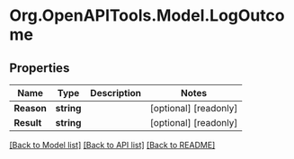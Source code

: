 # Org.OpenAPITools.Model.LogOutcome

## Properties

Name | Type | Description | Notes
------------ | ------------- | ------------- | -------------
**Reason** | **string** |  | [optional] [readonly] 
**Result** | **string** |  | [optional] [readonly] 

[[Back to Model list]](../README.md#documentation-for-models) [[Back to API list]](../README.md#documentation-for-api-endpoints) [[Back to README]](../README.md)


